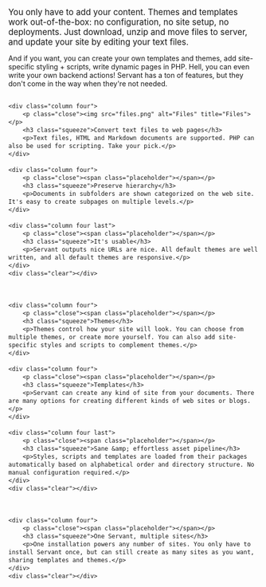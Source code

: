 
<div class="intro">
	<p><big>You only have to add your content. Themes and templates work out-of-the-box: no configuration, no site setup, no deployments. Just download, unzip and move files to server, and update your site by editing your text files.</big></p>
	<p>And if you want, you can create your own templates and themes, add site-specific styling + scripts, write dynamic pages in PHP. Hell, you can even write your own backend actions! Servant has a ton of features, but they don't come in the way when they're not needed.</p>
</div>



<div class="columns">



	<div class="column four">
		<p class="close"><img src="files.png" alt="Files" title="Files"></p>
		<h3 class="squeeze">Convert text files to web pages</h3>
		<p>Text files, HTML and Markdown documents are supported. PHP can also be used for scripting. Take your pick.</p>
	</div>

	<div class="column four">
		<p class="close"><span class="placeholder"></span></p>
		<h3 class="squeeze">Preserve hierarchy</h3>
		<p>Documents in subfolders are shown categorized on the web site. It's easy to create subpages on multiple levels.</p>
	</div>

	<div class="column four last">
		<p class="close"><span class="placeholder"></span></p>
		<h3 class="squeeze">It's usable</h3>
		<p>Servant outputs nice URLs are nice. All default themes are well written, and all default themes are responsive.</p>
	</div>
	<div class="clear"></div>



	<div class="column four">
		<p class="close"><span class="placeholder"></span></p>
		<h3 class="squeeze">Themes</h3>
		<p>Themes control how your site will look. You can choose from multiple themes, or create more yourself. You can also add site-specific styles and scripts to complement themes.</p>
	</div>

	<div class="column four">
		<p class="close"><span class="placeholder"></span></p>
		<h3 class="squeeze">Templates</h3>
		<p>Servant can create any kind of site from your documents. There are many options for creating different kinds of web sites or blogs.</p>
	</div>

	<div class="column four last">
		<p class="close"><span class="placeholder"></span></p>
		<h3 class="squeeze">Sane &amp; effortless asset pipeline</h3>
		<p>Styles, scripts and templates are loaded from their packages automatically based on alphabetical order and directory structure. No manual configuration required.</p>
	</div>
	<div class="clear"></div>



	<div class="column four">
		<p class="close"><span class="placeholder"></span></p>
		<h3 class="squeeze">One Servant, multiple sites</h3>
		<p>One installation powers any number of sites. You only have to install Servant once, but can still create as many sites as you want, sharing templates and themes.</p>
	</div>
	<div class="clear"></div>



</div>
